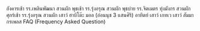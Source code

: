 อังคารเช้า รร.เพลินพัฒนา สวนผัก
พุธเช้า รร.รุ่งอรุณ สวนผัก
พุธบ่าย รร.จิตเมตร ทุ่งมังกร สวนผัก
ศุกร์เช้า รร.รุ่งอรุณ สวนผัก
เสาว์ ฮาบิโต๊ะ มอล (อ่อนนุช 3 แสนศิริ)
อาทิตย์
เสาว์ เกทเว
เสาว์ สัมมากรเพลส
FAQ (Frequency Asked Question)

